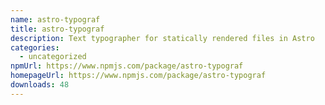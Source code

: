 ```yaml
---
name: astro-typograf
title: astro-typograf
description: Text typographer for statically rendered files in Astro
categories:
  - uncategorized
npmUrl: https://www.npmjs.com/package/astro-typograf
homepageUrl: https://www.npmjs.com/package/astro-typograf
downloads: 48
---
```

